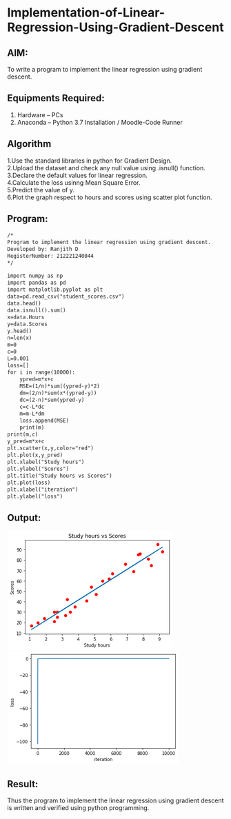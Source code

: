 # Implementation-of-Linear-Regression-Using-Gradient-Descent

## AIM:
To write a program to implement the linear regression using gradient descent.

## Equipments Required:
1. Hardware – PCs
2. Anaconda – Python 3.7 Installation / Moodle-Code Runner

## Algorithm
1.Use the standard libraries in python for Gradient Design.<br>
2.Upload the dataset and check any null value using .isnull() function.<br>
3.Declare the default values for linear regression.<br>
4.Calculate the loss usinng Mean Square Error.<br>
5.Predict the value of y.<br>
6.Plot the graph respect to hours and scores using scatter plot function.

## Program:
```
/*
Program to implement the linear regression using gradient descent.
Developed by: Ranjith D
RegisterNumber: 212221240044
*/
```
~~~
import numpy as np
import pandas as pd
import matplotlib.pyplot as plt
data=pd.read_csv("student_scores.csv")
data.head()
data.isnull().sum()
x=data.Hours
y=data.Scores
y.head()
n=len(x)
m=0
c=0
L=0.001
loss=[]
for i in range(10000):
    ypred=m*x+c
    MSE=(1/n)*sum((ypred-y)*2)
    dm=(2/n)*sum(x*(ypred-y))
    dc=(2-n)*sum(ypred-y)
    c=c-L*dc
    m=m-L*dm
    loss.append(MSE)
    print(m)
print(m,c)
y_pred=m*x+c
plt.scatter(x,y,color="red")
plt.plot(x,y_pred)
plt.xlabel("Study hours")
plt.ylabel("Scores")
plt.title("Study hours vs Scores")
plt.plot(loss)
plt.xlabel("iteration")
plt.ylabel("loss")
~~~

## Output:
![linear regression using gradient descent](https://github.com/RanjithD18/Implementation-of-Linear-Regression-Using-Gradient-Descent/blob/main/2.png)<br>
![linear regression using gradient descent](https://github.com/RanjithD18/Implementation-of-Linear-Regression-Using-Gradient-Descent/blob/main/3.png)

## Result:
Thus the program to implement the linear regression using gradient descent is written and verified using python programming.
